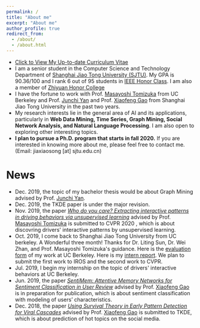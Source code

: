 ```yaml
---
permalink: /
title: "About me"
excerpt: "About me"
author_profile: true
redirect_from: 
  - /about/
  - /about.html
---
```

* [Click to View My Up-to-date Curriculum Vitae](http://jiaxiaosong.github.io/files/CV.pdf)
* I am a senior student in the Computer Science and Technology Department of [Shanghai Jiao Tong University (SJTU)](http://en.sjtu.edu.cn/). My GPA is 90.36/100 and I rank 6 out of 95 students in [IEEE Honor Class](http://english.seiee.sjtu.edu.cn/english/info/8338.htm). I am also a member of [Zhiyuan Honor College](https://zhiyuan.sjtu.edu.cn/articles/701)
* I have the fortune to work with Prof. [Masayoshi Tomizuka](https://me.berkeley.edu/people/masayoshi-tomizuka/) from UC Berkeley and Prof. [Junchi Yan](http://thinklab.sjtu.edu.cn/index.html) and  Prof. [Xiaofeng Gao](http://www.cs.sjtu.edu.cn/~gao-xf/) from Shanghai Jiao Tong University in the past two years.
* My research interests lie in the general area of AI and its applications, particularly in **Web Data Mining, Time Series, Graph Mining, Social Network Analysis, and Natural Language Processing**. I am also open to exploring other interesting topics.
* **I plan to pursue a Ph.D. program that starts in fall 2020.** If you are interested in knowing more about me, please feel free to contact me. (Email: jiaxiaosong [at] sjtu.edu.cn)

News
======
* Dec. 2019, the topic of my bachelor thesis would be about Graph Mining advised by Prof. [Junchi Yan](http://thinklab.sjtu.edu.cn/index.html).
* Dec. 2019, the TKDE paper is under the major revision.
* Nov. 2019, the paper [*Who do you care? Extracting interactive patterns in driving behaviors via unsupervised learning*](http://jiaxiaosong.github.io/files/CVPR_2020_under_review.pdf) advised by Prof. [Masayoshi Tomizuka](https://me.berkeley.edu/people/masayoshi-tomizuka/) is submitted to CVPR 2020 , which is about discovring drivers' interactive patterns by unsupervised learning.
* Oct. 2019, I come back to Shanghai Jiao Tong University from UC berkeley.  A Wonderful three month! Thanks for Dr. Liting Sun, Dr. Wei Zhan, and Prof. Masayoshi Tomizuka's guidance. Here is the [evaluation form](http://jiaxiaosong.github.io/files/j1_eval_Xiaosong_Jia_signed.pdf) of my work at UC Berkeley. Here is my [intern report](http://jiaxiaosong.github.io/files/Intern_Report_Xiaosong_Jia.pdf). We plan to submit the first work to IROS and the second work to CVPR.  
* Jul. 2019, I begin my internship on the topic of drivers' interactive behaviors at UC Berkeley.
* Jun. 2019, the paper [*SentiMem: Attentive Memory Networks for Sentiment Classification in User Review*](http://jiaxiaosong.github.io/files/DASFAA_2020_in_submission.pdf) advised by Prof. [Xiaofeng Gao](http://www.cs.sjtu.edu.cn/~gao-xf/) is in preparation for publication, which is about sentiment classification with modeling of users’ characteristics.
* Dec. 2018, the paper [*Using Survival Theory in Early Pattern Detection for Viral Cascades*](http://jiaxiaosong.github.io/files/TKDE_major_revision.pdf) advised by Prof. [Xiaofeng Gao](http://www.cs.sjtu.edu.cn/~gao-xf/) is submitted to TKDE, which is about prediction of hot topics on the social media.


